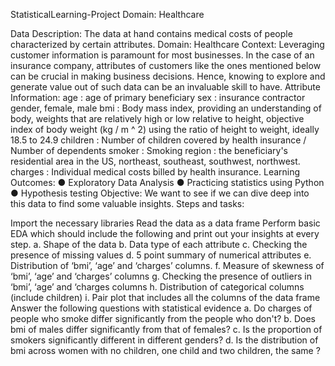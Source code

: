 StatisticalLearning-Project
Domain: Healthcare

Data Description: The data at hand contains medical costs of people characterized by certain attributes. Domain: Healthcare Context: Leveraging customer information is paramount for most businesses. In the case of an insurance company, attributes of customers like the ones mentioned below can be crucial in making business decisions. Hence, knowing to explore and generate value out of such data can be an invaluable skill to have. Attribute Information: age : age of primary beneficiary sex : insurance contractor gender, female, male bmi : Body mass index, providing an understanding of body, weights that are relatively high or low relative to height, objective index of body weight (kg / m ^ 2) using the ratio of height to weight, ideally 18.5 to 24.9 children : Number of children covered by health insurance / Number of dependents smoker : Smoking region : the beneficiary's residential area in the US, northeast, southeast, southwest, northwest. charges : Individual medical costs billed by health insurance. Learning Outcomes: ● Exploratory Data Analysis ● Practicing statistics using Python ● Hypothesis testing Objective: We want to see if we can dive deep into this data to find some valuable insights. Steps and tasks:

Import the necessary libraries
Read the data as a data frame
Perform basic EDA which should include the following and print out your insights at every step. a. Shape of the data b. Data type of each attribute c. Checking the presence of missing values d. 5 point summary of numerical attributes e. Distribution of ‘bmi’, ‘age’ and ‘charges’ columns. f. Measure of skewness of ‘bmi’, ‘age’ and ‘charges’ columns g. Checking the presence of outliers in ‘bmi’, ‘age’ and ‘charges columns h. Distribution of categorical columns (include children) i. Pair plot that includes all the columns of the data frame
Answer the following questions with statistical evidence a. Do charges of people who smoke differ significantly from the people who don't? b. Does bmi of males differ significantly from that of females? c. Is the proportion of smokers significantly different in different genders? d. Is the distribution of bmi across women with no children, one child and two children, the same ?
